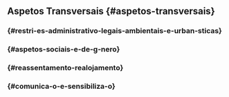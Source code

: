 ## Aspetos Transversais {#aspetos-transversais}

###  {#restri-es-administrativo-legais-ambientais-e-urban-sticas}

###  {#aspetos-sociais-e-de-g-nero}

###  {#reassentamento-realojamento}

###  {#comunica-o-e-sensibiliza-o}



